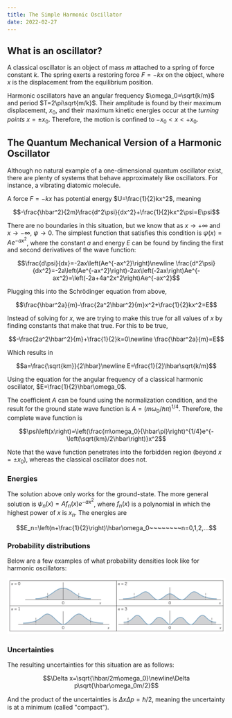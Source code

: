 ```yaml
---
title: The Simple Harmonic Oscillator
date: 2022-02-27
---
```


## What is an oscillator?

A classical oscillator is an object of mass $m$ attached to a spring of force constant $k$. The spring exerts a restoring force $F=-kx$ on the object, where $x$ is the displacement from the equilibrium position.

Harmonic oscillators have an angular frequency $\omega_0=\sqrt{k/m}$ and period $T=2\pi\sqrt{m/k}$. Their amplitude is found by their maximum displacement, $x_0$, and their maximum kinetic energies occur at the *turning points* $x=\pm x_0$. Therefore, the motion is confined to $-x_0\lt x\lt +x_0$.

## The Quantum Mechanical Version of a Harmonic Oscillator

Although no natural example of a one-dimensional quantum oscillator exist, there are plenty of systems that behave approximately like oscillators. For instance, a vibrating diatomic molecule.

A force $F=-kx$ has potential energy $U=\frac{1}{2}kx^2$, meaning

$$-\frac{\hbar^2}{2m}\frac{d^2\psi}{dx^2}+\frac{1}{2}kx^2\psi=E\psi$$

There are no boundaries in this situation, but we know that as $x\rightarrow +\infty$ and $x\rightarrow -\infty$, $\psi\rightarrow 0$. The simplest function that satisfies this condition is $\psi\left(x\right)=Ae^{-ax^2}$, where the constant $a$ and energy $E$ can be found by finding the first and second derivatives of the wave function:

$$\frac{d\psi}{dx}=-2ax\left(Ae^{-ax^2}\right)\newline \frac{d^2\psi}{dx^2}=-2a\left(Ae^{-ax^2}\right)-2ax\left(-2ax\right)Ae^{-ax^2}=\left(-2a+4a^2x^2\right)Ae^{-ax^2}$$

Plugging this into the Schrödinger equation from above,

$$\frac{\hbar^2a}{m}-\frac{2a^2\hbar^2}{m}x^2+\frac{1}{2}kx^2=E$$

Instead of solving for $x$, we are trying to make this true for all values of $x$ by finding constants that make that true. For this to be true,

$$-\frac{2a^2\hbar^2}{m}+\frac{1}{2}k=0\newline \frac{\hbar^2a}{m}=E$$

Which results in

$$a=\frac{\sqrt{km}}{2\hbar}\newline E=\frac{1}{2}\hbar\sqrt{k/m}$$

Using the equation for the angular frequency of a classical harmonic oscillator, $E=\frac{1}{2}\hbar\omega_0$.

The coefficient $A$ can be found using the normalization condition, and the result for the ground state wave function is $A=\left(m\omega_0/\hbar\pi\right)^{1/4}$. Therefore, the complete wave function is

$$\psi\left(x\right)=\left(\frac{m\omega_0}{\hbar\pi}\right)^{1/4}e^{-\left(\sqrt{km}/2\hbar\right)}x^2$$

Note that the wave function penetrates into the forbidden region (beyond $x=\pm x_0$), whereas the classical oscillator does not.

### Energies

The solution above only works for the ground-state. The more general solution is $\psi_n\left(x\right)=Af_n\left(x\right)e^{-ax^2}$, where $f_n\left(x\right)$ is a polynomial in which the highest power of $x$ is $x_n$. The energies are

$$E_n=\left(n+\frac{1}{2}\right)\hbar\omega_0~~~~~~~~n=0,1,2,...$$

### Probability distributions

Below are a few examples of what probability densities look like for harmonic oscillators:

![Harmonic oscillator](../../images/harmonic-oscillator.jpeg)

### Uncertainties

The resulting uncertainties for this situation are as follows:

$$\Delta x=\sqrt{\hbar/2m\omega_0}\newline\Delta p\sqrt{\hbar\omega_0m/2}$$

And the product of the uncertainties is $\Delta x\Delta p=\hbar/2$, meaning the uncertainty is at a minimum (called "compact").